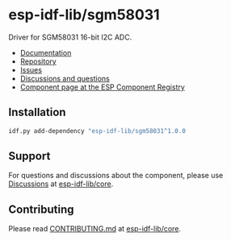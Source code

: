 # esp-idf-lib/sgm58031

Driver for SGM58031 16-bit I2C ADC.

* [Documentation](https://esp-idf-lib.github.io/sgm58031/)
* [Repository](https://github.com/esp-idf-lib/sgm58031)
* [Issues](https://github.com/esp-idf-lib/sgm58031/issues)
* [Discussions and questions](https://github.com/esp-idf-lib/core/discussions)
* [Component page at the ESP Component Registry](https://components.espressif.com/components/esp-idf-lib/sgm58031)

## Installation

```sh
idf.py add-dependency "esp-idf-lib/sgm58031^1.0.0
```

## Support

For questions and discussions about the component, please use
[Discussions](https://github.com/esp-idf-lib/core/discussions)
at [esp-idf-lib/core](https://github.com/esp-idf-lib/core).

## Contributing

Please read [CONTRIBUTING.md](https://github.com/esp-idf-lib/core/blob/main/CONTRIBUTING.md)
at [esp-idf-lib/core](https://github.com/esp-idf-lib/core).
